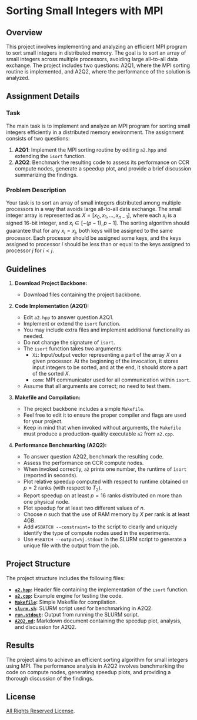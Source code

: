 # Sorting Small Integers with MPI

## Overview

This project involves implementing and analyzing an efficient MPI program to sort small integers in distributed memory. The goal is to sort an array of small integers across multiple processors, avoiding large all-to-all data exchange. The project includes two questions: A2Q1, where the MPI sorting routine is implemented, and A2Q2, where the performance of the solution is analyzed.

## Assignment Details

### Task

The main task is to implement and analyze an MPI program for sorting small integers efficiently in a distributed memory environment. The assignment consists of two questions:

1. **A2Q1**: Implement the MPI sorting routine by editing `a2.hpp` and extending the `isort` function.
2. **A2Q2**: Benchmark the resulting code to assess its performance on CCR compute nodes, generate a speedup plot, and provide a brief discussion summarizing the findings.

### Problem Description

Your task is to sort an array of small integers distributed among multiple processors in a way that avoids large all-to-all data exchange. The small integer array is represented as $X = [x_0, x_1, \ldots, x_{n-1}]$, where each $x_i$ is a signed 16-bit integer, and $x_i \in [-(p-1), p-1]$. The sorting algorithm should guarantee that for any $x_i = x_j$, both keys will be assigned to the same processor. Each processor should be assigned some keys, and the keys assigned to processor $i$ should be less than or equal to the keys assigned to processor $j$ for $i < j$.

## Guidelines

1. **Download Project Backbone:**
   - Download files containing the project backbone.

2. **Code Implementation (A2Q1):**
   - Edit `a2.hpp` to answer question A2Q1.
   - Implement or extend the `isort` function.
   - You may include extra files and implement additional functionality as needed.
   - Do not change the signature of `isort`.
   - The `isort` function takes two arguments:
     - `Xi`: Input/output vector representing a part of the array $X$ on a given processor. At the beginning of the invocation, it stores input integers to be sorted, and at the end, it should store a part of the sorted $X$.
     - `comm`: MPI communicator used for all communication within `isort`.
   - Assume that all arguments are correct; no need to test them.

3. **Makefile and Compilation:**
   - The project backbone includes a simple `Makefile`.
   - Feel free to edit it to ensure the proper compiler and flags are used for your project.
   - Keep in mind that when invoked without arguments, the `Makefile` must produce a production-quality executable `a2` from `a2.cpp`.

4. **Performance Benchmarking (A2Q2):**
   - To answer question A2Q2, benchmark the resulting code.
   - Assess the performance on CCR compute nodes.
   - When invoked correctly, `a2` prints one number, the runtime of `isort` (reported in seconds).
   - Plot relative speedup computed with respect to runtime obtained on $p=2$ ranks (with respect to $T_2$).
   - Report speedup on at least $p=16$ ranks distributed on more than one physical node.
   - Plot speedup for at least two different values of $n$.
   - Choose $n$ such that the use of RAM memory by $X$ per rank is at least 4GB.
   - Add `#SBATCH --constraint=` to the script to clearly and uniquely identify the type of compute nodes used in the experiments.
   - Use `#SBATCH --output=%j.stdout` in the SLURM script to generate a unique file with the output from the job.


## Project Structure

The project structure includes the following files:

- **[`a2.hpp`](A2Q1/a2.hpp):** Header file containing the implementation of the `isort` function.
- **[`a2.cpp`](A2Q1/a2.cpp):** Example engine for testing the code.
- **[`Makefile`](A2Q1/Makefile):** Simple Makefile for compilation.
- **[`slurm.sh`](A2Q2/slurm.sh):** SLURM script used for benchmarking in A2Q2.
- **[`run.stdout`](A2Q2/run.stdout):** Output from running the SLURM script.
- **[`A2Q2.md`](A2Q2/A2Q2.md):** Markdown document containing the speedup plot, analysis, and discussion for A2Q2.

## Results

The project aims to achieve an efficient sorting algorithm for small integers using MPI. The performance analysis in A2Q2 involves benchmarking the code on compute nodes, generating speedup plots, and providing a thorough discussion of the findings.

## License

[All Rights Reserved License](../LICENSE).
